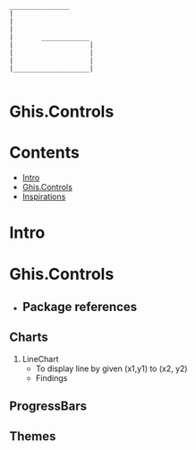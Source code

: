 ```
_______________
|
|
|
|       ____________
|                   |
|                   |
|                   |
|___________________|


```

# **Ghis.Controls**
# Contents
- [Intro](#intro)
- [Ghis.Controls](#ghis.controls)
- [Inspirations](#inspirations)

# Intro
# Ghis.Controls
- Package references
  - 
## Charts
1. LineChart
   - To display line by given (x1,y1) to (x2, y2)
   - Findings
## ProgressBars
## Themes

